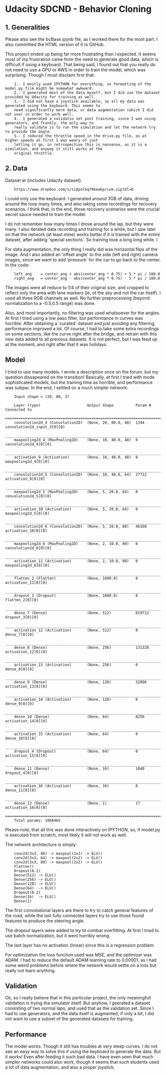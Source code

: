 # Udacity SDCND - Behavior Cloning

## 1. Generalities

Please also see the bcBase.ipynb file, as I worked there for the most part. I also committed the HTML
version of it to GitHub.

This project ended up being far more frustrating than I expected. It seems most of my frustration 
came from the need to generate good data, which is difficult if using a keyboard. That being said, 
I found out that you really do not need to use a GPU or AWS in order to train the model, which was 
surprising. Though I must disclaim first that:

		1.- I mostly used IPYTHON for everything, so formatting of the model.py file might be somewhat awkward.
		2.- I generated most of the data myself, but I did use the dataset provided by Udacity for training as well.
		3.- I did not have a joystick available, so all my data was generated using the keyboard. This seems to 
		need significantly more data, or data augmentation (which I did not use) in order to work well.
		4.- I generated a validatio set post training, since I was using generators, and frankly, the only way to 
		really validate is to run the simulation and let the network try to provide the angle.
		5.- I reduced the throttle speed in the drive.py file, as at higher speeds at first I was weary of just 
		letting it go, in retrsopective this is nonsense, as it is a simulation, and anyway it still works at the 
		original throttle.

## 2. Data

Dataset at (includes Udacity dataset): 

		https://www.dropbox.com/s/xi8polbq70kewkp/com.zip?dl=0

I could only use the keyboard. I generated around 3GB of data, driving around the loop many times, and also 
taking some recordings for recovery scenarios. I think that, in the end, those recovery scenarios were the 
crucial secret sauce needed to train the model.

I do not remember how many times I drove around the lap, but they were many. I also iterated data recording 
and training for a while, but I saw later on that the network (at least mine) works better if it is trained 
with the entire dataset, after adding 'special sections'. So training took a long long while. I

For data augmentation, the only thing I really did was horizontal flips of the image. And I also added an 
'offset angle' to the side (left and right) camera images, since we want to add 'pressure' for the car to go 
back to the center. In the code:

		left_ang    = center_ang + abs(center_ang * 0.75) + 5 * pi / 180.0
		right_ang   = center_ang - abs(center_ang * 0.75) - 5 * pi / 180.0

The images were all reduce to 1/4 of their original size, and cropped to reflect only the area with lane 
markers (ie, ot the sky and not the car itself). I used all three RGB channels as well. No further 
preprocessing (beyond normalization to a -0.5,0.5 range) was done.

Also, and most importantly, no filtering was used whatsoever for the angles. At first I tried using a low 
pass filter, but performance in curves was horrible. After obtaining a 'curated' dataset and just avoiding 
any filtering, performance improved a lot. Of course, I had to take some extra recordings on some sections, 
like the curve right after the bridge, and retrain with this new data added to all previous datasets. It is 
not perfect, but I was feed up at the moment, and right after that it was holidays.

## Model

I tried to use many models. I wrote a description once on the forum, but my question dissapeared on the 
transition! Basically, at first I tried with mode sophisticated models, but the training time as horrible, 
and performance was subpar. In the end, I settled on a much simpler network:

		Input shape = (20, 80, 3)

		Layer (type)                     Output Shape          Param #     Connected to                     
		====================================================================================================
		convolution2d_4 (Convolution2D)  (None, 20, 80.0, 48)  1344        convolution2d_input_3[0][0]      
		____________________________________________________________________________________________________
		maxpooling2d_4 (MaxPooling2D)    (None, 10, 40.0, 48)  0           convolution2d_4[0][0]            
		____________________________________________________________________________________________________
		activation_9 (Activation)        (None, 10, 40.0, 48)  0           maxpooling2d_4[0][0]             
		____________________________________________________________________________________________________
		convolution2d_5 (Convolution2D)  (None, 10, 40.0, 64)  27712       activation_9[0][0]               
		____________________________________________________________________________________________________
		maxpooling2d_5 (MaxPooling2D)    (None, 5, 20.0, 64)   0           convolution2d_5[0][0]            
		____________________________________________________________________________________________________
		activation_10 (Activation)       (None, 5, 20.0, 64)   0           maxpooling2d_5[0][0]             
		____________________________________________________________________________________________________
		convolution2d_6 (Convolution2D)  (None, 5, 20.0, 80)   46160       activation_10[0][0]              
		____________________________________________________________________________________________________
		maxpooling2d_6 (MaxPooling2D)    (None, 2, 10.0, 80)   0           convolution2d_6[0][0]            
		____________________________________________________________________________________________________
		activation_11 (Activation)       (None, 2, 10.0, 80)   0           maxpooling2d_6[0][0]             
		____________________________________________________________________________________________________
		flatten_2 (Flatten)              (None, 1600.0)        0           activation_11[0][0]              
		____________________________________________________________________________________________________
		dropout_3 (Dropout)              (None, 1600.0)        0           flatten_2[0][0]                  
		____________________________________________________________________________________________________
		dense_7 (Dense)                  (None, 512)           819712      dropout_3[0][0]                  
		____________________________________________________________________________________________________
		activation_12 (Activation)       (None, 512)           0           dense_7[0][0]                    
		____________________________________________________________________________________________________
		dense_8 (Dense)                  (None, 256)           131328      activation_12[0][0]              
		____________________________________________________________________________________________________
		activation_13 (Activation)       (None, 256)           0           dense_8[0][0]                    
		____________________________________________________________________________________________________
		dense_9 (Dense)                  (None, 128)           32896       activation_13[0][0]              
		____________________________________________________________________________________________________
		activation_14 (Activation)       (None, 128)           0           dense_9[0][0]                    
		____________________________________________________________________________________________________
		dense_10 (Dense)                 (None, 64)            8256        activation_14[0][0]              
		____________________________________________________________________________________________________
		activation_15 (Activation)       (None, 64)            0           dense_10[0][0]                   
		____________________________________________________________________________________________________
		dropout_4 (Dropout)              (None, 64)            0           activation_15[0][0]              
		____________________________________________________________________________________________________
		dense_11 (Dense)                 (None, 16)            1040        dropout_4[0][0]                  
		____________________________________________________________________________________________________
		activation_16 (Activation)       (None, 16)            0           dense_11[0][0]                   
		____________________________________________________________________________________________________
		dense_12 (Dense)                 (None, 1)             17          activation_16[0][0]              
		====================================================================================================
		Total params: 1068465

Please note, that all this was done interactively on IPYTHON, so, if model.py is executed from scratch,
most likely it will not work as well.

The network architecture is simply:

		conv2d(3x3, 48) -> maxpool(2x2) -> ELU() 
		conv2d(3x3, 64) -> maxpool(2x2) -> ELU() 
		conv2d(3x3, 80) -> maxpool(2x2) -> ELU() 
		Flatten()
		Dropout(0.2)
		Dense(512) -> ELU()
		Dense(256) -> ELU()
		Dense(128) -> ELU()
		Dense(64)  -> ELU()
		Dropout(0.2)
		Dense(16)  -> ELU()
		Dense(1)

The first convolutional layers are there to try to catch general features of the road, while the last fully
connected layers try to use those found features to produce the steering angle.

The dropout layers were added to try to combat overfitting. At first I tried to use batch normalization, but
it went horribly wrong.

The last layer has no activation (linear) since this is a regression problem.

For optimization the loss function used was MSE, and the optimizar was ADAM. I had to reduce the default ADAM 
learning rate to 0.00001, as I had some weird problems before where the network would settle on a loss but really 
not learn anything.

## Validation

Ok, so I really believe that in this particular project, the only meaningfull validation is trying the
simulator itself. But anyhow, I geerated a dataset consisting of two normal laps, and used that as the
validation set. Since I had to use generators, and the data itself is augmented, if only a bit, I did not
want to use a subset of the generated datasets for training.

## Performance

The model works. Though it still has troubles at very steep curves. I do not see an easy way to solve this
if using the keyboard to generate the data. But it works! Even after feeding it such bad data. I have even
seen that much simpler networks could also work, though it seems that such students used a lot of
data augmentation, and also a proper joystick.